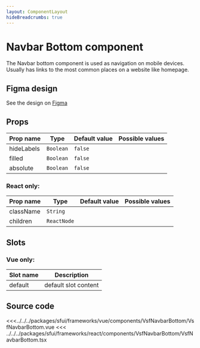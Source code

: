 ```yaml
---
layout: ComponentLayout
hideBreadcrumbs: true
---
```

# Navbar Bottom component

The Navbar bottom component is used as navigation on mobile devices. Usually has links to the most common places on a website like homepage.

<Generate />

## Figma design

See the design on [Figma](https://www.figma.com/file/Cx2jw34waZltkapwq7j7aT/SFUI-2-%7C-Design-Kit-(early-alpha)?node-id=11378%3A17353&t=LIzxPt9OJb9F1mXf-1)

## Props

| Prop name  | Type      | Default value | Possible values |
| ---------- | --------- | ------------- | --------------- |
| hideLabels | `Boolean` | `false`       |                 |
| filled     | `Boolean` | `false`       |                 |
| absolute   | `Boolean` | `false`       |                 |

### React only:

| Prop name | Type        | Default value | Possible values |
| --------- | ----------- | ------------- | --------------- |
| className | `String`    |               |                 |
| children  | `ReactNode` |               |                 |

## Slots

### Vue only:

| Slot name | Description          |
| --------- | -------------------- |
| default   | default slot content |

## Source code

<<<../../../packages/sfui/frameworks/vue/components/VsfNavbarBottom/VsfNavbarBottom.vue
<<< ../../../packages/sfui/frameworks/react/components/VsfNavbarBottom/VsfNavbarBottom.tsx
